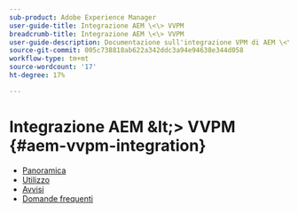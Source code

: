 ```yaml
---
sub-product: Adobe Experience Manager
user-guide-title: Integrazione AEM \<\> VVPM
breadcrumb-title: Integrazione AEM \<\> VVPM
user-guide-description: Documentazione sull'integrazione VPM di AEM \<\>.
source-git-commit: 005c738818ab622a342ddc3a94e94638e344d058
workflow-type: tm+mt
source-wordcount: '17'
ht-degree: 17%

---
```



# Integrazione AEM \&lt;\> VVPM {#aem-vvpm-integration}

+ [Panoramica](overview.md)
+ [Utilizzo](usage.md)
+ [Avvisi](notices.md)
+ [Domande frequenti](faq.md)